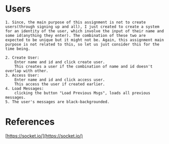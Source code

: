 # Users
    1. Since, the main purpose of this assignment is not to create users(through signing up and all), I just created to create a system for an identity of the user, which involve the input of their name and some id(anything they enter). The combination of these two are expected to be unique but it might not be. Again, this assignment main purpose is not related to this, so let us just consider this for the time being.

    2. Create User:
        Enter name and id and click create user.
        This creates a user if the combination of name and id doesn't overlap with other.
    3. Access User:
        Enter name and id and click access user.
        This access the user if created earlier.
    4. Load Messages:
        clicking the button "Load Previous Msgs", loads all previous messages.
    5. The user's messages are black-backgrounded.

# References
[https://socket.io/](https://socket.io/)